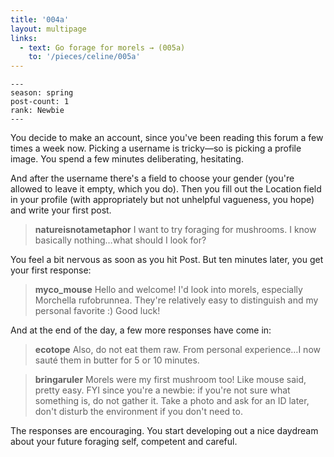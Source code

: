 ```yaml
---
title: '004a'
layout: multipage
links:
  - text: Go forage for morels → (005a)
    to: '/pieces/celine/005a'
---
```

```
---
season: spring
post-count: 1
rank: Newbie
---
```
You decide to make an account, since you've been reading this forum a few times a week now. Picking a username is tricky—so is picking a profile image. You spend a few minutes deliberating, hesitating.

And after the username there's a field to choose your gender (you're allowed to leave it empty, which you do). Then you fill out the Location field in your profile (with appropriately but not unhelpful vagueness, you hope) and write your first post.

>**natureisnotametaphor** I want to try foraging for mushrooms. I know basically nothing…what should I look for?

You feel a bit nervous as soon as you hit Post. But ten minutes later, you get your first response:

>**myco_mouse** Hello and welcome! I'd look into morels, especially Morchella rufobrunnea. They're relatively easy to distinguish and my personal favorite :) Good luck!

And at the end of the day, a few more responses have come in:

>**ecotope** Also, do not eat them raw. From personal experience…I now sauté them in butter for 5 or 10 minutes.

>**bringaruler** Morels were my first mushroom too! Like mouse said, pretty easy. FYI since you're a newbie: if you're not sure what something is, do not gather it. Take a photo and ask for an ID later, don't disturb the environment if you don't need to.

The responses are encouraging. You start developing out a nice daydream about your future foraging self, competent and careful.
